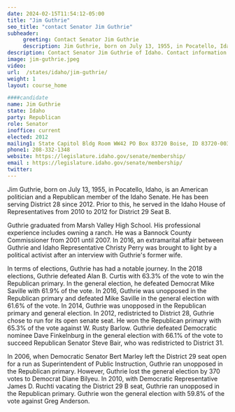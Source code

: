 ```yaml
---
date: 2024-02-15T11:54:12-05:00
title: "Jim Guthrie"
seo_title: "contact Senator Jim Guthrie"
subheader:
     greeting: Contact Senator Jim Guthrie
     description: Jim Guthrie, born on July 13, 1955, in Pocatello, Idaho, is an American politician and a Republican member of the Idaho Senate. He has been serving District 28 since 2012.
description: Contact Senator Jim Guthrie of Idaho. Contact information for Jim Guthrie includes email address, phone number, and mailing address.
image: jim-guthrie.jpeg
video:
url:  /states/idaho/jim-guthrie/
weight: 1
layout: course_home

####candidate
name: Jim Guthrie
state: Idaho
party: Republican
role: Senator
inoffice: current
elected: 2012
mailing1: State Capitol Bldg Room WW42 PO Box 83720 Boise, ID 83720-0038
phone1: 208-332-1348
website: https://legislature.idaho.gov/senate/membership/
email : https://legislature.idaho.gov/senate/membership/
twitter:
---
```


Jim Guthrie, born on July 13, 1955, in Pocatello, Idaho, is an American politician and a Republican member of the Idaho Senate. He has been serving District 28 since 2012. Prior to this, he served in the Idaho House of Representatives from 2010 to 2012 for District 29 Seat B.

Guthrie graduated from Marsh Valley High School. His professional experience includes owning a ranch. He was a Bannock County Commissioner from 2001 until 2007. In 2016, an extramarital affair between Guthrie and Idaho Representative Christy Perry was brought to light by a political activist after an interview with Guthrie's former wife.

In terms of elections, Guthrie has had a notable journey. In the 2018 elections, Guthrie defeated Alan B. Curtis with 63.3% of the vote to win the Republican primary. In the general election, he defeated Democrat Mike Saville with 61.9% of the vote. In 2016, Guthrie was unopposed in the Republican primary and defeated Mike Saville in the general election with 61.6% of the vote. In 2014, Guthrie was unopposed in the Republican primary and general election. In 2012, redistricted to District 28, Guthrie chose to run for its open senate seat. He won the Republican primary with 65.3% of the vote against W. Rusty Barlow. Guthrie defeated Democratic nominee Dave Finkelnburg in the general election with 66.1% of the vote to succeed Republican Senator Steve Bair, who was redistricted to District 31.

In 2006, when Democratic Senator Bert Marley left the District 29 seat open for a run as Superintendent of Public Instruction, Guthrie ran unopposed in the Republican primary. However, Guthrie lost the general election by 370 votes to Democrat Diane Bilyeu. In 2010, with Democratic Representative James D. Ruchti vacating the District 29 B seat, Guthrie ran unopposed in the Republican primary. Guthrie won the general election with 59.8% of the vote against Greg Anderson.

